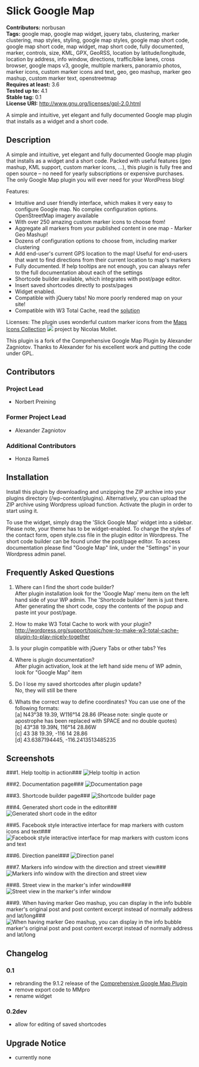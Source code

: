 # Slick Google Map #
**Contributors:** norbusan  
**Tags:** google map, google map widget, jquery tabs, clustering, marker clustering, map styles, styling, google map styles, google map short code, google map short code, map widget, map short code, fully documented, marker, controls, size, KML, GPX, GeoRSS, location by latitude/longitude, location by address, info window, directions, traffic/bike lanes, cross browser, google maps v3, google, multiple markers, panoramio photos, marker icons, custom marker icons and text, geo, geo mashup, marker geo mashup, custom marker text, openstreetmap  
**Requires at least:** 3.6  
**Tested up to:** 4.1  
**Stable tag:** 0.1  
**License URI:** http://www.gnu.org/licenses/gpl-2.0.html  

A simple and intuitive,  yet elegant and fully documented Google map plugin that installs as a widget and a short code.

## Description ##

A simple and intuitive, yet elegant and fully documented Google map plugin that installs as a widget and a short code. Packed with useful features (geo mashup, KML support, custom marker icons, …), this plugin is fully free and open source – no need for yearly subscriptions or expensive purchases. The only Google Map plugin you will ever need for your WordPress blog!

Features:

* Intuitive and user friendly interface, which makes it very easy to configure Google map. No complex configuration options. OpenStreetMap imagery available
* With over 250 amazing custom marker icons to choose from!
* Aggregate all markers from your published content in one map - Marker Geo Mashup!
* Dozens of configuration options to choose from, including marker clustering
* Add end-user's current GPS location to the map! Useful for end-users that want to find directions from their current location to map's markers
* Fully documented. If help tooltips are not enough, you can always refer to the full documentation about each of the settings
* Shortcode builder available, which integrates with post/page editor.
* Insert saved shortcodes directly to posts/pages
* Widget enabled.
* Compatible with jQuery tabs! No more poorly rendered map on your site!
* Compatible with W3 Total Cache, read the <a href="http://wordpress.org/support/topic/how-to-make-w3-total-cache-plugin-to-play-nicely-together">solution</a>

Licenses:
The plugin uses wonderful custom marker icons from the <a href="http://mapicons.nicolasmollet.com" target="_blank">Maps Icons Collection</a> <img src="http://mapicons.nicolasmollet.com/wp-content/uploads/2011/03/miclogo-88x31.gif" border="0" /> project by Nicolas Mollet.

This plugin is a fork of the Comprehensive Google Map Plugin by Alexander Zagniotov. Thanks to Alexander for his excellent work and putting the code under GPL.

## Contributors ##

### Project Lead ###
* Norbert Preining

### Former Project Lead ###
* Alexander Zagniotov

### Additional Contributors ###
* Honza Rameš 

## Installation ##

Install this plugin by downloading and unzipping the ZIP archive into your plugins directory (/wp-content/plugins). Alternatively, you can upload the ZIP archive using Wordpress upload function. Activate the plugin in order to start using it.

To use the widget, simply drag the 'Slick Google Map' widget into a sidebar. Please note, your theme has to be widget-enabled. To change the styles of the contact form, open style.css file in the plugin editor in Wordpress. The short code builder can be found under the post/page editor. To access documentation please find "Google Map" link, under the "Settings" in your Wordpress admin panel.

## Frequently Asked Questions ##

1. Where can I find the short code builder?<br />
After plugin installation look for the 'Google Map' menu item on the left hand side of your WP admin. The 'Shortcode builder' item is just there. After generating the short code, copy the contents of the popup and paste int your post/page.

2. How to make W3 Total Cache to work with your plugin?
http://wordpress.org/support/topic/how-to-make-w3-total-cache-plugin-to-play-nicely-together

3. Is your plugin compatible with jQuery Tabs or other tabs?
Yes

4. Where is plugin documentation?<br />
After plugin activation, look at the left hand side menu of WP admin, look for "Google Map" item

5. Do I lose my saved shortcodes after plugin update?<br />
No, they will still be there

6. Whats the correct way to define coordinates?
You can use one of the following formats:<br />
[a] N43°38 19.39, W116°14 28.86 (Please note: single quote or apostrophe has been replaced with SPACE and no double quotes)<br />
[b] 43°38 19.39N, 116°14 28.86W<br />
[c] 43 38 19.39, -116 14 28.86<br />
[d] 43.6387194445, -116.2413513485235

## Screenshots ##

###1. Help tooltip in action###
![Help tooltip in action](https://s.w.org/plugins/slick-google-map/screenshot-1.png)

###2. Documentation page###
![Documentation page](https://s.w.org/plugins/slick-google-map/screenshot-2.png)

###3. Shortcode builder page###
![Shortcode builder page](https://s.w.org/plugins/slick-google-map/screenshot-3.png)

###4. Generated short code in the editor###
![Generated short code in the editor](https://s.w.org/plugins/slick-google-map/screenshot-4.png)

###5. Facebook style interactive interface for map markers with custom icons and text###
![Facebook style interactive interface for map markers with custom icons and text](https://s.w.org/plugins/slick-google-map/screenshot-5.png)

###6. Direction panel###
![Direction panel](https://s.w.org/plugins/slick-google-map/screenshot-6.png)

###7. Markers info window with the direction and street view###
![Markers info window with the direction and street view](https://s.w.org/plugins/slick-google-map/screenshot-7.png)

###8. Street view in the marker's infer window###
![Street view in the marker's infer window](https://s.w.org/plugins/slick-google-map/screenshot-8.png)

###9. When having marker Geo mashup, you can display in the info bubble marker's original post and post content excerpt instead of normally address and lat/long###
![When having marker Geo mashup, you can display in the info bubble marker's original post and post content excerpt instead of normally address and lat/long](https://s.w.org/plugins/slick-google-map/screenshot-9.png)


## Changelog ##

### 0.1 ###
* rebranding the 9.1.2 release of the <a href="http://wordpress.org/plugins/comprehensive-google-map-plugin/">Comprehensive Google Map Plugin</a>
* remove export code to MMpro
* rename widget

### 0.2dev ###
* allow for editing of saved shortcodes

## Upgrade Notice ##
* currently none
